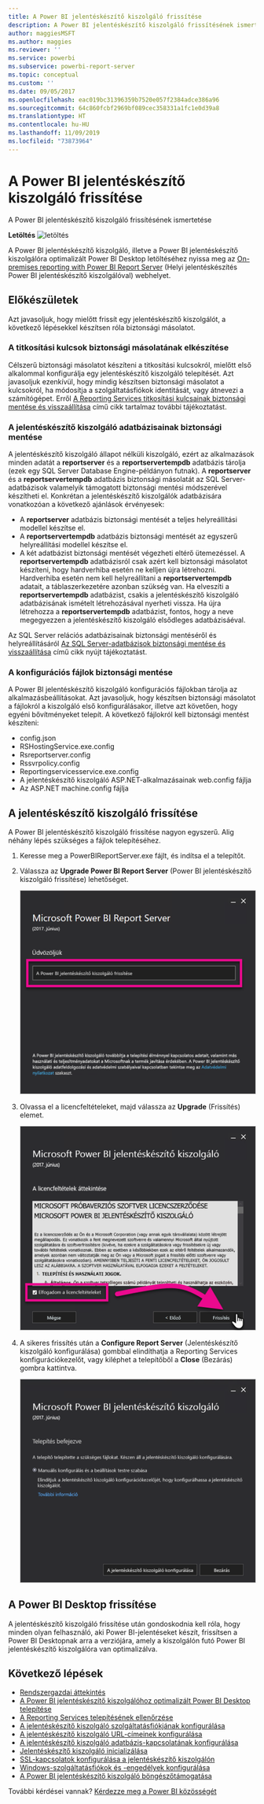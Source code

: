 ```yaml
---
title: A Power BI jelentéskészítő kiszolgáló frissítése
description: A Power BI jelentéskészítő kiszolgáló frissítésének ismertetése
author: maggiesMSFT
ms.author: maggies
ms.reviewer: ''
ms.service: powerbi
ms.subservice: powerbi-report-server
ms.topic: conceptual
ms.custom: ''
ms.date: 09/05/2017
ms.openlocfilehash: eac019bc31396359b7520e057f2384adce386a96
ms.sourcegitcommit: 64c860fcbf2969bf089cec358331a1fc1e0d39a8
ms.translationtype: HT
ms.contentlocale: hu-HU
ms.lasthandoff: 11/09/2019
ms.locfileid: "73873964"
---
```

# <a name="upgrade-power-bi-report-server"></a>A Power BI jelentéskészítő kiszolgáló frissítése

A Power BI jelentéskészítő kiszolgáló frissítésének ismertetése

 **Letöltés** ![letöltés](media/upgrade/download.png "letöltés")

A Power BI jelentéskészítő kiszolgáló, illetve a Power BI jelentéskészítő kiszolgálóra optimalizált Power BI Desktop letöltéséhez nyissa meg az [On-premises reporting with Power BI Report Server](https://powerbi.microsoft.com/report-server/) (Helyi jelentéskészítés Power BI jelentéskészítő kiszolgálóval) webhelyet.

## <a name="before-you-begin"></a>Előkészületek

Azt javasoljuk, hogy mielőtt frissít egy jelentéskészítő kiszolgálót, a következő lépésekkel készítsen róla biztonsági másolatot.

### <a name="backing-up-the-encryption-keys"></a>A titkosítási kulcsok biztonsági másolatának elkészítése

Célszerű biztonsági másolatot készíteni a titkosítási kulcsokról, mielőtt első alkalommal konfigurálja egy jelentéskészítő kiszolgáló telepítését. Azt javasoljuk ezenkívül, hogy mindig készítsen biztonsági másolatot a kulcsokról, ha módosítja a szolgáltatásfiókok identitását, vagy átnevezi a számítógépet. Erről [A Reporting Services titkosítási kulcsainak biztonsági mentése és visszaállítása](https://docs.microsoft.com/sql/reporting-services/install-windows/ssrs-encryption-keys-back-up-and-restore-encryption-keys) című cikk tartalmaz további tájékoztatást.

### <a name="backing-up-the-report-server-databases"></a>A jelentéskészítő kiszolgáló adatbázisainak biztonsági mentése

A jelentéskészítő kiszolgáló állapot nélküli kiszolgáló, ezért az alkalmazások minden adatát a **reportserver** és a **reportservertempdb** adatbázis tárolja (ezek egy SQL Server Database Engine-példányon futnak). A **reportserver** és a **reportservertempdb** adatbázis biztonsági másolatát az SQL Server-adatbázisok valamelyik támogatott biztonsági mentési módszerével készítheti el. Konkrétan a jelentéskészítő kiszolgálók adatbázisára vonatkozóan a következő ajánlások érvényesek:

* A **reportserver** adatbázis biztonsági mentését a teljes helyreállítási modellel készítse el.
* A **reportservertempdb** adatbázis biztonsági mentését az egyszerű helyreállítási modellel készítse el.
* A két adatbázist biztonsági mentését végezheti eltérő ütemezéssel. A **reportservertempdb** adatbázisról csak azért kell biztonsági másolatot készíteni, hogy hardverhiba esetén ne kelljen újra létrehozni. Hardverhiba esetén nem kell helyreállítani a **reportservertempdb** adatait, a táblaszerkezetére azonban szükség van. Ha elveszíti a **reportservertempdb** adatbázist, csakis a jelentéskészítő kiszolgáló adatbázisának ismételt létrehozásával nyerheti vissza. Ha újra létrehozza a **reportservertempdb** adatbázist, fontos, hogy a neve megegyezzen a jelentéskészítő kiszolgáló elsődleges adatbázisáéval.

Az SQL Server relációs adatbázisainak biztonsági mentéséről és helyreállításáról [Az SQL Server-adatbázisok biztonsági mentése és visszaállítása](https://docs.microsoft.com/sql/relational-databases/backup-restore/back-up-and-restore-of-sql-server-databases) című cikk nyújt tájékoztatást.

### <a name="backing-up-the-configuration-files"></a>A konfigurációs fájlok biztonsági mentése

A Power BI jelentéskészítő kiszolgáló konfigurációs fájlokban tárolja az alkalmazásbeállításokat. Azt javasoljuk, hogy készítsen biztonsági másolatot a fájlokról a kiszolgáló első konfigurálásakor, illetve azt követően, hogy egyéni bővítményeket telepít. A következő fájlokról kell biztonsági mentést készíteni:

* config.json
* RSHostingService.exe.config
* Rsreportserver.config
* Rssvrpolicy.config
* Reportingservicesservice.exe.config
* A jelentéskészítő kiszolgáló ASP.NET-alkalmazásainak web.config fájlja
* Az ASP.NET machine.config fájlja

## <a name="upgrade-the-report-server"></a>A jelentéskészítő kiszolgáló frissítése

A Power BI jelentéskészítő kiszolgáló frissítése nagyon egyszerű. Alig néhány lépés szükséges a fájlok telepítéséhez.

1. Keresse meg a PowerBIReportServer.exe fájlt, és indítsa el a telepítőt.

2. Válassza az **Upgrade Power BI Report Server** (Power BI jelentéskészítő kiszolgáló frissítése) lehetőséget.

    ![A Power BI jelentéskészítő kiszolgáló frissítése](media/upgrade/reportserver-upgrade1.png "A Power BI jelentéskészítő kiszolgáló frissítése")

3. Olvassa el a licencfeltételeket, majd válassza az **Upgrade** (Frissítés) elemet.

    ![Licencszerződés](media/upgrade/reportserver-upgrade-eula.png "Licencszerződés")

4. A sikeres frissítés után a **Configure Report Server** (Jelentéskészítő kiszolgáló konfigurálása) gombbal elindíthatja a Reporting Services konfigurációkezelőt, vagy kiléphet a telepítőből a **Close** (Bezárás) gombra kattintva.

    ![Frissítési konfiguráció](media/upgrade/reportserver-upgrade-configure.png)

## <a name="upgrade-power-bi-desktop"></a>A Power BI Desktop frissítése

A jelentéskészítő kiszolgáló frissítése után gondoskodnia kell róla, hogy minden olyan felhasználó, aki Power BI-jelentéseket készít, frissítsen a Power BI Desktopnak arra a verziójára, amely a kiszolgálón futó Power BI jelentéskészítő kiszolgálóra van optimalizálva.

## <a name="next-steps"></a>Következő lépések

* [Rendszergazdai áttekintés](admin-handbook-overview.md)  
* [A Power BI jelentéskészítő kiszolgálóhoz optimalizált Power BI Desktop telepítése](install-powerbi-desktop.md)  
* [A Reporting Services telepítésének ellenőrzése](https://docs.microsoft.com/sql/reporting-services/install-windows/verify-a-reporting-services-installation)  
* [A jelentéskészítő kiszolgáló szolgáltatásfiókjának konfigurálása](https://docs.microsoft.com/sql/reporting-services/install-windows/configure-the-report-server-service-account-ssrs-configuration-manager)  
* [A jelentéskészítő kiszolgáló URL-címeinek konfigurálása](https://docs.microsoft.com/sql/reporting-services/install-windows/configure-report-server-urls-ssrs-configuration-manager)  
* [A jelentéskészítő kiszolgáló adatbázis-kapcsolatának konfigurálása](https://docs.microsoft.com/sql/reporting-services/install-windows/configure-a-report-server-database-connection-ssrs-configuration-manager)  
* [Jelentéskészítő kiszolgáló inicializálása](https://docs.microsoft.com/sql/reporting-services/install-windows/ssrs-encryption-keys-initialize-a-report-server)  
* [SSL-kapcsolatok konfigurálása a jelentéskészítő kiszolgálón](https://docs.microsoft.com/sql/reporting-services/security/configure-ssl-connections-on-a-native-mode-report-server)  
* [Windows-szolgáltatásfiókok és -engedélyek konfigurálása](https://docs.microsoft.com/sql/database-engine/configure-windows/configure-windows-service-accounts-and-permissions)  
* [A Power BI jelentéskészítő kiszolgáló böngészőtámogatása](browser-support.md)

További kérdései vannak? [Kérdezze meg a Power BI közösségét](https://community.powerbi.com/)